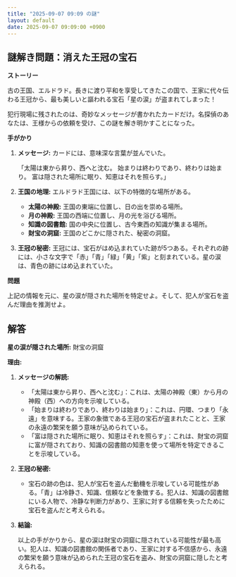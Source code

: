 ```yaml
---
title: "2025-09-07 09:09 の謎"
layout: default
date: 2025-09-07 09:09:00 +0900
---
```

## 謎解き問題：消えた王冠の宝石

**ストーリー**

古の王国、エルドラド。長きに渡り平和を享受してきたこの国で、王家に代々伝わる王冠から、最も美しいと謳われる宝石「星の涙」が盗まれてしまった！

犯行現場に残されたのは、奇妙なメッセージが書かれたカードだけ。名探偵のあなたは、王様からの依頼を受け、この謎を解き明かすことになった。

**手がかり**

1.  **メッセージ:** カードには、意味深な言葉が並んでいた。

    「太陽は東から昇り、西へと沈む。
    始まりは終わりであり、終わりは始まり。
    富は隠された場所に眠り、知恵はそれを照らす。」

2.  **王国の地理:** エルドラド王国には、以下の特徴的な場所がある。

    *   **太陽の神殿:** 王国の東端に位置し、日の出を崇める場所。
    *   **月の神殿:** 王国の西端に位置し、月の光を浴びる場所。
    *   **知識の図書館:** 国の中央に位置し、古今東西の知識が集まる場所。
    *   **財宝の洞窟:** 王国のどこかに隠された、秘密の洞窟。

3.  **王冠の秘密:** 王冠には、宝石がはめ込まれていた跡が5つある。それぞれの跡には、小さな文字で「赤」「青」「緑」「黄」「紫」と刻まれている。星の涙は、青色の跡にはめ込まれていた。

**問題**

上記の情報を元に、星の涙が隠された場所を特定せよ。そして、犯人が宝石を盗んだ理由を推測せよ。

## 解答

**星の涙が隠された場所:** 財宝の洞窟

**理由:**

1.  **メッセージの解読:**

    *   「太陽は東から昇り、西へと沈む」：これは、太陽の神殿（東）から月の神殿（西）への方向を示唆している。
    *   「始まりは終わりであり、終わりは始まり」：これは、円環、つまり「永遠」を意味する。王家の象徴である王冠の宝石が盗まれたことと、王家の永遠の繁栄を願う意味が込められている。
    *   「富は隠された場所に眠り、知恵はそれを照らす」：これは、財宝の洞窟に富が隠されており、知識の図書館の知恵を使って場所を特定できることを示唆している。

2.  **王冠の秘密:**

    *   宝石の跡の色は、犯人が宝石を盗んだ動機を示唆している可能性がある。「青」は冷静さ、知識、信頼などを象徴する。犯人は、知識の図書館にいる人物で、冷静な判断力があり、王家に対する信頼を失ったために宝石を盗んだと考えられる。

3.  **結論:**

    以上の手がかりから、星の涙は財宝の洞窟に隠されている可能性が最も高い。犯人は、知識の図書館の関係者であり、王家に対する不信感から、永遠の繁栄を願う意味が込められた王冠の宝石を盗み、財宝の洞窟に隠したと考えられる。
